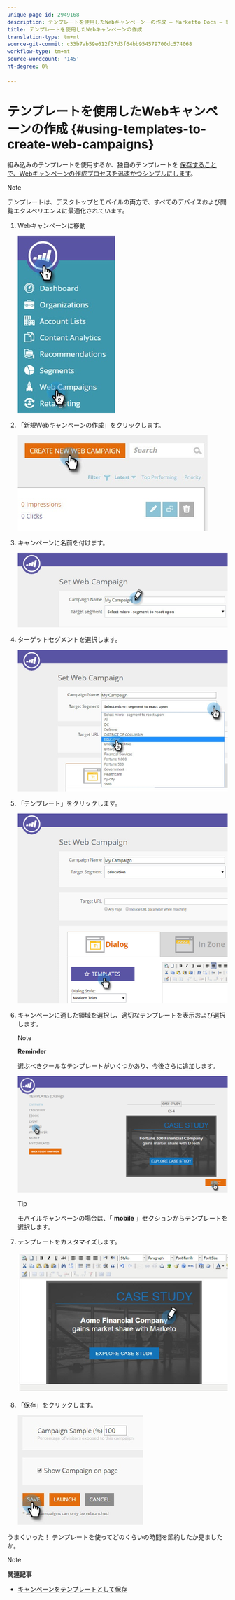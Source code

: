 ```yaml
---
unique-page-id: 2949168
description: テンプレートを使用したWebキャンペーンーの作成 — Marketto Docs — 製品ドキュメント
title: テンプレートを使用したWebキャンペーンの作成
translation-type: tm+mt
source-git-commit: c33b7ab59e612f37d3f64bb954579700dc574068
workflow-type: tm+mt
source-wordcount: '145'
ht-degree: 0%

---
```



# テンプレートを使用したWebキャンペーンの作成 {#using-templates-to-create-web-campaigns}

組み込みのテンプレートを使用するか、独自のテンプレートを [保存することで、Webキャンペーンの作成プロセスを迅速かつシンプルにします](save-your-campaign-as-a-template.md)。

>[!NOTE]
>
>テンプレートは、デスクトップとモバイルの両方で、すべてのデバイスおよび閲覧エクスペリエンスに最適化されています。

1. Webキャンペーンに移動

   ![](assets/web-campaigns-hand.jpg)

1. 「新規Webキャンペーンの作成」をクリックします。

   ![](assets/create-new-web-campaign-create-hand.jpg)

1. キャンペーンに名前を付けます。

   ![](assets/set-web-campaign-my-campaign-hand.jpg)

1. ターゲットセグメントを選択します。

   ![](assets/set-web-campaign-education.jpg)

1. 「テンプレート」をクリックします。

   ![](assets/templates.png)

1. キャンペーンに適した領域を選択し、適切なテンプレートを表示および選択します。

   >[!NOTE]
   >
   >**Reminder**
   >
   >選ぶべきクールなテンプレートがいくつかあり、今後さらに追加します。

   ![](assets/select.png)

   >[!TIP]
   >
   >モバイルキャンペーンの場合は、「 **mobile** 」セクションからテンプレートを選択します。

1. テンプレートをカスタマイズします。

   ![](assets/customize-template.jpg)

1. 「保存」をクリックします。

   ![](assets/click-save-hand.jpg)

うまくいった！ テンプレートを使ってどのくらいの時間を節約したか見ましたか。

>[!NOTE]
>
>**関連記事**
>
>* [キャンペーンをテンプレートとして保存](save-your-campaign-as-a-template.md)

>



